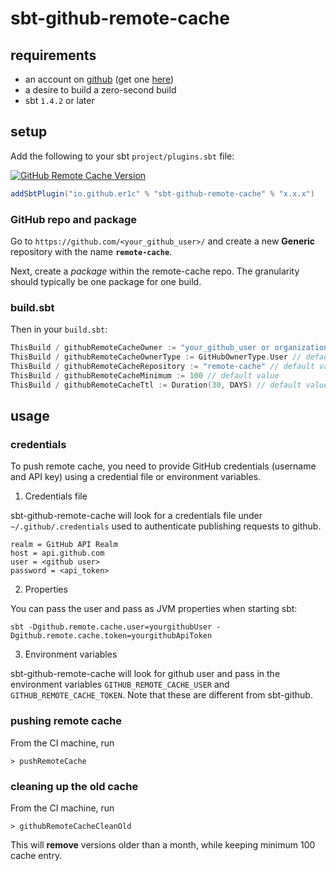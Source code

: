 sbt-github-remote-cache
========================

requirements
------------

- an account on [github](https://github.com) (get one [here](https://github.com/signup))
- a desire to build a zero-second build
- sbt `1.4.2` or later

setup
-----

Add the following to your sbt `project/plugins.sbt` file:

[![GitHub Remote Cache Version](https://maven-badges.herokuapp.com/maven-central/io.github.er1c/sbt-github-remote-cache/badge.svg)](https://search.maven.org/search?q=g:io.github.er1c%20AND%20a:sbt-github-remote-cache)

```scala
addSbtPlugin("io.github.er1c" % "sbt-github-remote-cache" % "x.x.x")
```

### GitHub repo and package

Go to `https://github.com/<your_github_user>/` and create a new **Generic** repository with the name **`remote-cache`**.

Next, create a _package_ within the remote-cache repo. The granularity should typically be one package for one build.

### build.sbt

Then in your `build.sbt`:

```scala
ThisBuild / githubRemoteCacheOwner := "your_github_user or organization"
ThisBuild / githubRemoteCacheOwnerType := GitHubOwnerType.User // default value, or GitHubOwnerType.Organization 
ThisBuild / githubRemoteCacheRepository := "remote-cache" // default value
ThisBuild / githubRemoteCacheMinimum := 100 // default value
ThisBuild / githubRemoteCacheTtl := Duration(30, DAYS) // default value
```

usage
-----

### credentials

To push remote cache, you need to provide GitHub credentials (username and API key) using a credential file or environment variables.

1. Credentials file

sbt-github-remote-cache will look for a credentials file under `~/.github/.credentials` used to authenticate publishing requests to github.

```
realm = GitHub API Realm
host = api.github.com
user = <github user>
password = <api_token>
```

2.  Properties

You can pass the user and pass as JVM properties when starting sbt:

    sbt -Dgithub.remote.cache.user=yourgithubUser -Dgithub.remote.cache.token=yourgithubApiToken

3. Environment variables

sbt-github-remote-cache will look for github user and pass in the environment variables `GITHUB_REMOTE_CACHE_USER` and  `GITHUB_REMOTE_CACHE_TOKEN`. Note that these are different from sbt-github.

### pushing remote cache

From the CI machine, run

```
> pushRemoteCache
```

### cleaning up the old cache

From the CI machine, run

```
> githubRemoteCacheCleanOld
```

This will **remove** versions older than a month, while keeping minimum 100 cache entry.
